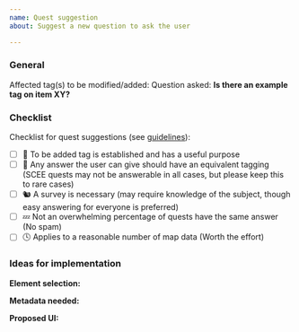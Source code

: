 ```yaml
---
name: Quest suggestion
about: Suggest a new question to ask the user

---
```


<!-- 
Please read the guidelines for new quest suggestions before posting one: 
https://github.com/Helium314/SCEE/blob/modified/QUEST_GUIDELINES.md

Attaching screenshots / videos:
Large images / videos can be very disturbing when reading, so please avoid attaching unnecessary screenshots and videos.
If you think they are needed, reduce the size or use thumbnails to keep the issue nicely readable.
-->

### General
Affected tag(s) to be modified/added: [](https://wiki.openstreetmap.org/wiki/Key:)
Question asked: **Is there an example tag on item XY?**

<!-- If the answer is not obvious, please add a short explanation below each item. -->
### Checklist
Checklist for quest suggestions (see [guidelines](https://github.com/Helium314/SCEE/blob/modified/QUEST_GUIDELINES.md)):
- [ ] 🚧 To be added tag is established and has a useful purpose
- [ ] 🤔 Any answer the user can give should have an equivalent tagging (SCEE quests may not be answerable in all cases, but please keep this to rare cases)
- [ ] 🐿️ A survey is necessary (may require knowledge of the subject, though easy answering for everyone is preferred)
- [ ] 💤 Not an overwhelming percentage of quests have the same answer (No spam)
- [ ] 🕓 Applies to a reasonable number of map data (Worth the effort)

<!--
All of the above should be fulfilled. 
If you are not sure about how one condition applies to your suggestion or you have (very) strong reasons that a condition may not needed to be satisfied in your case, just note that down. Someone else may come up with some ideas.
-->

### Ideas for implementation

<!-- If you have any idea for how elements should be selected, add it here. -->
**Element selection:** 

<!-- If you have any idea whether metadata per country is needed, add it here. If you know where to get this data from, mention it here too -->
**Metadata needed:** 

<!-- If you have any idea on how the UI (the form appearing when the quest is asked) should look like.
You can use any way to propose a UI. Feel free to include a mockup. 
Do include all answer possibilities you consider for that quest. -->
**Proposed UI:**
